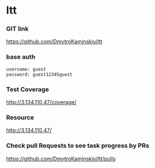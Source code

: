 # ltt

### GIT link
https://github.com/DmytroKaminskiy/ltt

### base auth
```
username: guest
password: guest12345guest
```

### Test Coverage
http://3.134.110.47/coverage/

### Resource
http://3.134.110.47/

### Check pull Requests to see task progress by PRs
https://github.com/DmytroKaminskiy/ltt/pulls
